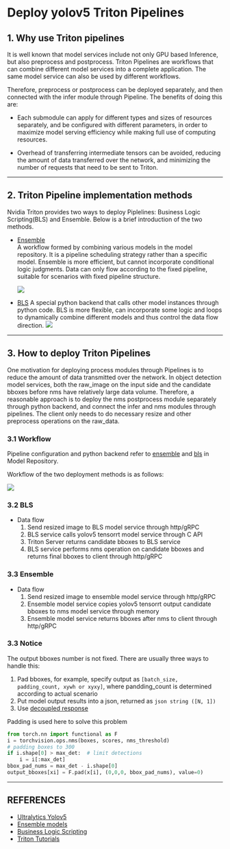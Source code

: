 # Deploy yolov5 Triton Pipelines

## 1. Why use Triton pipelines

It is well known that model services include not only GPU based Inference, but also preprocess and postprocess. Triton Pipelines are workflows that can combine different model services into a complete application. The same model service can also be used by different workflows.

Therefore, preprocess or postprocess can be deployed separately, and then connected with the infer module through Pipeline. The benefits of doing this are:

- Each submodule can apply for different types and sizes of resources separately, and be configured with different parameters, in order to maximize model serving efficiency while making full use of computing resources.

- Overhead of transferring intermediate tensors can be avoided, reducing the amount of data transferred over the network, and minimizing the number of requests that need to be sent to Triton. 

---

## 2. Triton Pipeline implementation methods

Nvidia Triton provides two ways to deploy Piplelines: Business Logic Scripting(BLS) and Ensemble. Below is a brief introduction of the two methods.

- [Ensemble](https://github.com/triton-inference-server/server/blob/main/docs/user_guide/architecture.md#ensemble-models)  
A workflow formed by combining various models in the model repository. It is a pipeline scheduling strategy rather than a specific model. Ensemble is more efficient, but cannot incorporate conditional logic judgments. Data can only flow according to the fixed pipeline, suitable for scenarios with fixed pipeline structure.

  ![](../assets/ensemble.png)

- [BLS](https://github.com/triton-inference-server/python_backend#business-logic-scripting)
A special python backend that calls other model instances through python code. BLS is more flexible, can incorporate some logic and loops to dynamically combine different models and thus control the data flow direction. 
  ![](../assets/bls.png)

---

## 3. How to deploy Triton Pipelines  

One motivation for deploying process modules through Pipelines is to reduce the amount of data transmitted over the network. In object detection model services, both the raw_image on the input side and the candidate bboxes before nms have relatively large data volume. Therefore, a reasonable approach is to deploy the nms postprocess module separately through python backend, and connect the infer and nms modules through pipelines. The client only needs to do necessary resize and other preprocess operations on the raw_data.


### 3.1 Workflow

Pipeline configuration and python backend refer to [ensemble](../triton/model_repository/simple_yolov5_ensemble/) and [bls](../triton/model_repository/simple_yolov5_bls/) in Model Repository.

Workflow of the two deployment methods is as follows:

![](../assets/bls_ensemble.png)


### 3.2 BLS

- Data flow
  1. Send resized image to BLS model service through http/gRPC
  2. BLS service calls yolov5 tensorrt model service through C API
  3. Triton Server returns candidate bboxes to BLS service
  4. BLS service performs nms operation on candidate bboxes and returns final bboxes to client through http/gRPC
 

### 3.3 Ensemble

- Data flow
  1. Send resized image to ensemble model service through http/gRPC
  2. Ensemble model service copies yolov5 tensorrt output candidate bboxes to nms model service through memory 
  3. Ensemble model service returns bboxes after nms to client through http/gRPC

### 3.3 Notice

The output bboxes number is not fixed. There are usually three ways to handle this:

1. Pad bboxes, for example, specify output as `[batch_size, padding_count, xywh or xyxy]`, where pandding_count is determined according to actual scenario
2. Put model output results into a json, returned as `json string ([N, 1])` 
3. Use [decoupled response](https://github.com/triton-inference-server/python_backend#decoupled-mode) 

Padding is used here to solve this problem
```python
from torch.nn import functional as F
i = torchvision.ops.nms(boxes, scores, nms_threshold)
# padding boxes to 300
if i.shape[0] > max_det:  # limit detections
    i = i[:max_det]
bbox_pad_nums = max_det - i.shape[0]  
output_bboxes[xi] = F.pad(x[i], (0,0,0, bbox_pad_nums), value=0) 
```

---
## REFERENCES

- [Ultralytics Yolov5](https://github.com/ultralytics/yolov5.git)
- [Ensemble models](https://github.com/triton-inference-server/server/blob/main/docs/user_guide/architecture.md#ensemble-models)  
- [Business Logic Scripting](https://github.com/triton-inference-server/python_backend#business-logic-scripting)
- [Triton Tutorials](https://space.bilibili.com/1320140761/channel/collectiondetail?sid=493256)
